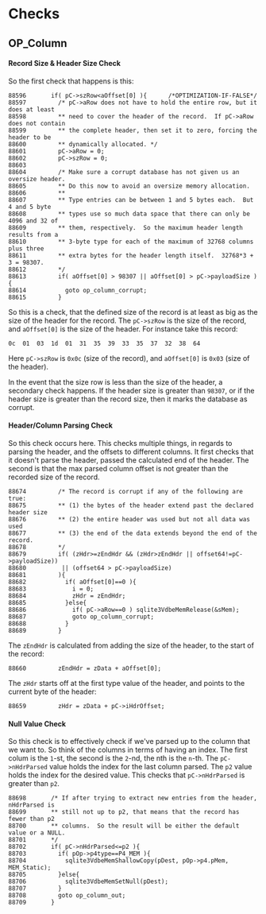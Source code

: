# Checks

## 

##  OP_Column

#### Record Size & Header Size Check

So the first check that happens is this:

```
88596	    if( pC->szRow<aOffset[0] ){      /*OPTIMIZATION-IF-FALSE*/
88597	      /* pC->aRow does not have to hold the entire row, but it does at least
88598	      ** need to cover the header of the record.  If pC->aRow does not contain
88599	      ** the complete header, then set it to zero, forcing the header to be
88600	      ** dynamically allocated. */
88601	      pC->aRow = 0;
88602	      pC->szRow = 0;
88603	
88604	      /* Make sure a corrupt database has not given us an oversize header.
88605	      ** Do this now to avoid an oversize memory allocation.
88606	      **
88607	      ** Type entries can be between 1 and 5 bytes each.  But 4 and 5 byte
88608	      ** types use so much data space that there can only be 4096 and 32 of
88609	      ** them, respectively.  So the maximum header length results from a
88610	      ** 3-byte type for each of the maximum of 32768 columns plus three
88611	      ** extra bytes for the header length itself.  32768*3 + 3 = 98307.
88612	      */
88613	      if( aOffset[0] > 98307 || aOffset[0] > pC->payloadSize ){
88614	        goto op_column_corrupt;
88615	      }
```

So this is a check, that the defined size of the record is at least as big as the size of the header for the record. The `pC->szRow` is the size of the record, and `aOffset[0]` is the size of the header. For instance take this record:

```
0c	01	03	1d	01	31	35	39	33	35	37	32	38	64
```

Here `pC->szRow` is `0x0c` (size of the record), and `aOffset[0]` is `0x03` (size of the header).

In the event that the size row is less than the size of the header, a secondary check happens. If the header size is greater than `98307`, or if the header size is greater than the record size, then it marks the database as corrupt.

#### Header/Column Parsing Check

So this check occurs here. This checks multiple things, in regards to parsing the header, and the offsets to different columns. It first checks that it doesn't parse the header, passed the calculated end of the header. The second is that the max parsed column offset is not greater than the recorded size of the record. 

```
88674	      /* The record is corrupt if any of the following are true:
88675	      ** (1) the bytes of the header extend past the declared header size
88676	      ** (2) the entire header was used but not all data was used
88677	      ** (3) the end of the data extends beyond the end of the record.
88678	      */
88679	      if( (zHdr>=zEndHdr && (zHdr>zEndHdr || offset64!=pC->payloadSize))
88680	       || (offset64 > pC->payloadSize)
88681	      ){
88682	        if( aOffset[0]==0 ){
88683	          i = 0;
88684	          zHdr = zEndHdr;
88685	        }else{
88686	          if( pC->aRow==0 ) sqlite3VdbeMemRelease(&sMem);
88687	          goto op_column_corrupt;
88688	        }
88689	      }
```

The `zEndHdr` is calculated from adding the size of the header, to the start of the record:

```
88660	      zEndHdr = zData + aOffset[0];
```

The `zHdr` starts off at the first type value of the header, and points to the current byte of the header:

```
88659	      zHdr = zData + pC->iHdrOffset;
```

#### Null Value Check

So this check is to effectively check if we've parsed up to the column that we want to. So think of the columns in terms of having an index. The first colum is the `1`-st, the second is the `2`-nd, the nth is the `n`-th. The `pC->nHdrParsed` value holds the index for the last column parsed. The `p2` value holds the index for the desired value. This checks that `pC->nHdrParsed` is greater than `p2`.

```
88698	    /* If after trying to extract new entries from the header, nHdrParsed is
88699	    ** still not up to p2, that means that the record has fewer than p2
88700	    ** columns.  So the result will be either the default value or a NULL.
88701	    */
88702	    if( pC->nHdrParsed<=p2 ){
88703	      if( pOp->p4type==P4_MEM ){
88704	        sqlite3VdbeMemShallowCopy(pDest, pOp->p4.pMem, MEM_Static);
88705	      }else{
88706	        sqlite3VdbeMemSetNull(pDest);
88707	      }
88708	      goto op_column_out;
88709	    }
```